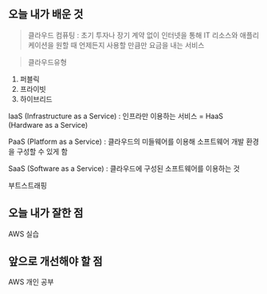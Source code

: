 <h2> 오늘 내가 배운 것 </h2>

> 클라우드 컴퓨팅 : 초기 투자나 장기 계약 없이 인터넷을 통해 IT 리소스와 애플리케이션을 원할 때 언제든지 사용할 만큼만 요금을 내는 서비스

> 클라우드유형
1. 퍼블릭
2. 프라이빗
3. 하이브리드

IaaS (Infrastructure as a Service) : 인프라만 이용하는 서비스 = HaaS (Hardware as a Service)   

PaaS (Platform as a Service) : 클라우드의 미들웨어를 이용해 소프트웨어 개발 환경을 구성할 수 있게 함

SaaS (Software as a Service) : 클라우드에 구성된 소프트웨어를 이용하는 것

부트스트래핑


<h2> 오늘 내가 잘한 점 </h2>

AWS 실습


<h2> 앞으로 개선해야 할 점 </h2>

AWS 개인 공부
